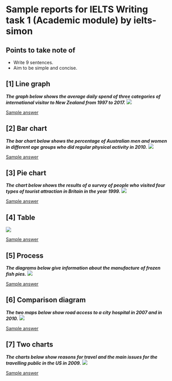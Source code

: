 # Sample reports for IELTS Writing task 1 (Academic module) by ielts-simon

## Points to take note of
- Write 9 sentences.
- Aim to be simple and concise.

## [1] Line graph
***The graph below shows the average daily spend of three categories of international visitor to New Zealand from 1997 to 2017.***
![](https://www.ielts-simon.com/.a/6a0120a5bb05d8970c01bb09f38090970d-pi)

[Sample answer](https://www.ielts-simon.com/ielts-help-and-english-pr/2018/03/ielts-writing-task-1-shorter-version.html)

## [2] Bar chart
***The bar chart below shows the percentage of Australian men and women in different age groups who did regular physical activity in 2010.***
![](https://ielts-nguyenhuyen.com/wp-content/uploads/2018/10/bai-mau-ielts-writing-task-1-cambridge-12-test-5-a.png)

[Sample answer](https://www.ielts-simon.com/ielts-help-and-english-pr/2019/03/ielts-writing-task-1-physical-activity-answer.html)

## [3] Pie chart
***The chart below shows the results of a survey of people who visited four types of tourist attraction in Britain in the year 1999.***
![](https://www.ielts-simon.com/.a/6a0120a5bb05d8970c01b7c8c6aad4970b-pi)

[Sample answer](https://www.ielts-simon.com/ielts-help-and-english-pr/2017/01/ielts-writing-task-1-pie-chart-answer.html)

## [4] Table
![](https://www.ielts-practice.org/wp-content/uploads/2017/01/modes-of-travel.png)

[Sample answer](https://www.ielts-simon.com/ielts-help-and-english-pr/2019/10/ielts-writing-task-1-modes-of-travel-answer.html)

## [5] Process
***The diagrams below give information about the manufacture of frozen fish pies.***
![](https://www.ieltscareerzone.in/wp-content/uploads/2021/01/WRITING.jpg)

[Sample answer](https://www.ielts-simon.com/ielts-help-and-english-pr/2019/09/ielts-writing-task-1-fish-pie-answer.html)

## [6] Comparison diagram
***The two maps below show road access to a city hospital in 2007 and in 2010.***
![](https://ielts-nguyenhuyen.com/wp-content/uploads/2018/07/bai-mau-ielts-writing-task-1-map-band-8.0.png)

[Sample answer](https://www.ielts-simon.com/ielts-help-and-english-pr/2019/07/ielts-writing-task-1-maps-answer.html)

## [7] Two charts
***The charts below show reasons for travel and the main issues for the travelling public in the US in 2009.***
![](https://www.ielts-simon.com/.a/6a0120a5bb05d8970c01bb09c103af970d-pi)

[Sample answer](https://www.ielts-simon.com/ielts-help-and-english-pr/2017/09/ielts-writing-task-1-two-charts-answer.html)
